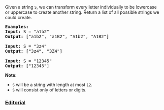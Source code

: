 Given a string `S`, we can transform every letter individually to be lowercase or uppercase to create another string.  Return a list of all possible strings we could create.

<pre>
<b>Examples:</b>
<b>Input:</b> S = "a1b2"
<b>Output:</b> ["a1b2", "a1B2", "A1b2", "A1B2"]

<b>Input:</b> S = "3z4"
<b>Output:</b> ["3z4", "3Z4"]

<b>Input:</b> S = "12345"
<b>Output:</b> ["12345"]
</pre>

**Note:**

 - `S` will be a string with length at most `12`.
 - `S` will consist only of letters or digits.

### [Editorial](https://leetcode.com/articles/letter-case-permutation/)
